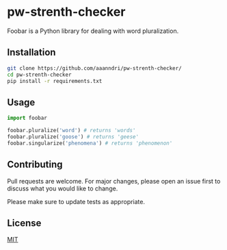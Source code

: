 # pw-strenth-checker

Foobar is a Python library for dealing with word pluralization.

## Installation

```bash
git clone https://github.com/aaanndri/pw-strenth-checker/
cd pw-strenth-checker
pip install -r requirements.txt
```

## Usage

```python
import foobar

foobar.pluralize('word') # returns 'words'
foobar.pluralize('goose') # returns 'geese'
foobar.singularize('phenomena') # returns 'phenomenon'
```

## Contributing
Pull requests are welcome. For major changes, please open an issue first to discuss what you would like to change.

Please make sure to update tests as appropriate.

## License
[MIT](https://choosealicense.com/licenses/mit/)
